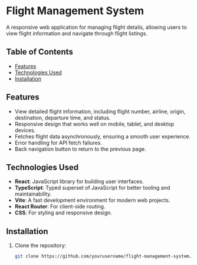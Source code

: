 # Flight Management System

A responsive web application for managing flight details, allowing users to view flight information and navigate through flight listings.

## Table of Contents

- [Features](#features)
- [Technologies Used](#technologies-used)
- [Installation](#installation)


## Features

- View detailed flight information, including flight number, airline, origin, destination, departure time, and status.
- Responsive design that works well on mobile, tablet, and desktop devices.
- Fetches flight data asynchronously, ensuring a smooth user experience.
- Error handling for API fetch failures.
- Back navigation button to return to the previous page.

## Technologies Used

- **React**: JavaScript library for building user interfaces.
- **TypeScript**: Typed superset of JavaScript for better tooling and maintainability.
- **Vite**: A fast development environment for modern web projects.
- **React Router**: For client-side routing.
- **CSS**: For styling and responsive design.

## Installation

1. Clone the repository:
   ```bash
   git clone https://github.com/yourusername/flight-management-system.git
